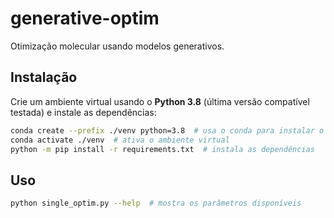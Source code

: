 # generative-optim
Otimização molecular usando modelos generativos.

## Instalação
Crie um ambiente virtual usando o **Python 3.8** (última versão compatível testada) e instale as dependências:

```bash
conda create --prefix ./venv python=3.8  # usa o conda para instalar o python 3.8
conda activate ./venv  # ativa o ambiente virtual
python -m pip install -r requirements.txt  # instala as dependências
```

## Uso
```bash
python single_optim.py --help  # mostra os parâmetros disponíveis
```

